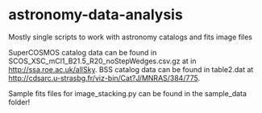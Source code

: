 # astronomy-data-analysis
Mostly single scripts to work with astronomy catalogs and fits image files

SuperCOSMOS catalog data can be found in SCOS_XSC_mCl1_B21.5_R20_noStepWedges.csv.gz at in http://ssa.roe.ac.uk/allSky.
BSS catalog data can be found in table2.dat at http://cdsarc.u-strasbg.fr/viz-bin/Cat?J/MNRAS/384/775.

Sample fits files for image_stacking.py can be found in the sample_data folder!
